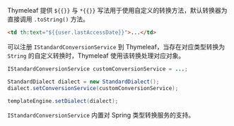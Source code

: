Thymeleaf 提供 `${{}}` 与 `*{{}}` 写法用于使用自定义的转换方法，默认转换器为直接调用 `.toString()` 方法。

```html
<td th:text="${{user.lastAccessDate}}">...</td>
```

可以注册 `IStandardConversionService` 到 Thymeleaf，当存在对应类型转换为 `String` 的自定义转换时，Thymeleaf 使用该转换处理对应对象。

```java
IStandardConversionService customConversionService = ...;

StandardDialect dialect = new StandardDialect();
dialect.setConversionService(customConversionService);

templateEngine.setDialect(dialect);
```

`IStandardConversionService` 内置对 Spring 类型转换服务的支持。
